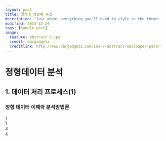 ```yaml
---
layout: post
title: 경희대_첫번째 수업
description: "Just about everything you'll need to style in the theme: headings, paragraphs, blockquotes, tables, code blocks, and more."
modified: 2014-12-24
tags: [sample post]
image:
  feature: abstract-3.jpg
  credit: dargadgetz
  creditlink: http://www.dargadgetz.com/ios-7-abstract-wallpaper-pack-for-iphone-5-and-ipod-touch-retina/
---
```


# 정형데이터 분석
## 1. 데이터 처리 프로세스(1)
### 정형 데이터 이해와 분석방법론

1
<br>
1
<br>
4
<br>
4
<br>

<br>
